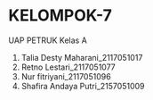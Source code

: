 # KELOMPOK-7
UAP PETRUK
Kelas A
1. Talia Desty Maharani_2117051017
2. Retno Lestari_2117051077
3. Nur fitriyani_2117051096
4. Shafira Andaya Putri_2157051009
